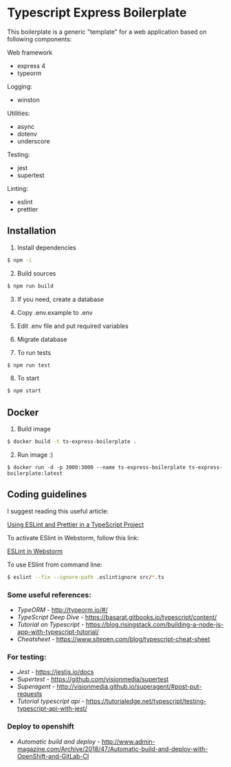 # Typescript Express Boilerplate

This boilerplate is a generic "template" for a web application based on
following components:

Web framework
- express 4
- typeorm

Logging:
- winston

Utilities:
- async
- dotenv
- underscore

Testing:
- jest
- supertest

Linting:
- eslint
- prettier

## Installation
1. Install dependencies

```bash
$ npm -i
```

2. Build sources

```bash
$ npm run build
```

3. If you need, create a database

4. Copy .env.example to .env

5. Edit .env file and put required variables 

6. Migrate database

7. To run tests

```bash
$ npm run test
```

8. To start

```bash
$ npm start
```

## Docker

1. Build image

```bash
$ docker build -t ts-express-boilerplate .
```

2. Run image :)

```
$ docker run -d -p 3000:3000 --name ts-express-boilerplate ts-express-boilerplate:latest
```

## Coding guidelines

I suggest reading this useful article:

[Using ESLint and Prettier in a TypeScript Project](https://dev.to/robertcoopercode/using-eslint-and-prettier-in-a-typescript-project-53jb)

To activate ESlint in Webstorm, follow this link:

[ESLint in Webstorm](https://www.jetbrains.com/help/webstorm/eslint.html)

To use ESlint from command line:

```bash
$ eslint --fix --ignore-path .eslintignore src/*.ts
```


### Some useful references:

- *TypeORM* - <http://typeorm.io/#/>
- *TypeScript Deep Dive* - <https://basarat.gitbooks.io/typescript/content/>
- *Tutorial on Typescript* - <https://blog.risingstack.com/building-a-node-js-app-with-typescript-tutorial/>
- *Cheatsheet* - <https://www.sitepen.com/blog/typescript-cheat-sheet>

### For testing:

- *Jest* - <https://jestjs.io/docs>
- *Supertest* - <https://github.com/visionmedia/supertest>
- *Superagent* - <http://visionmedia.github.io/superagent/#post-put-requests>
- *Tutorial typescript api* - <https://tutorialedge.net/typescript/testing-typescript-api-with-jest/>

### Deploy to openshift
- *Automatic build and deploy* - <http://www.admin-magazine.com/Archive/2018/47/Automatic-build-and-deploy-with-OpenShift-and-GitLab-CI>
